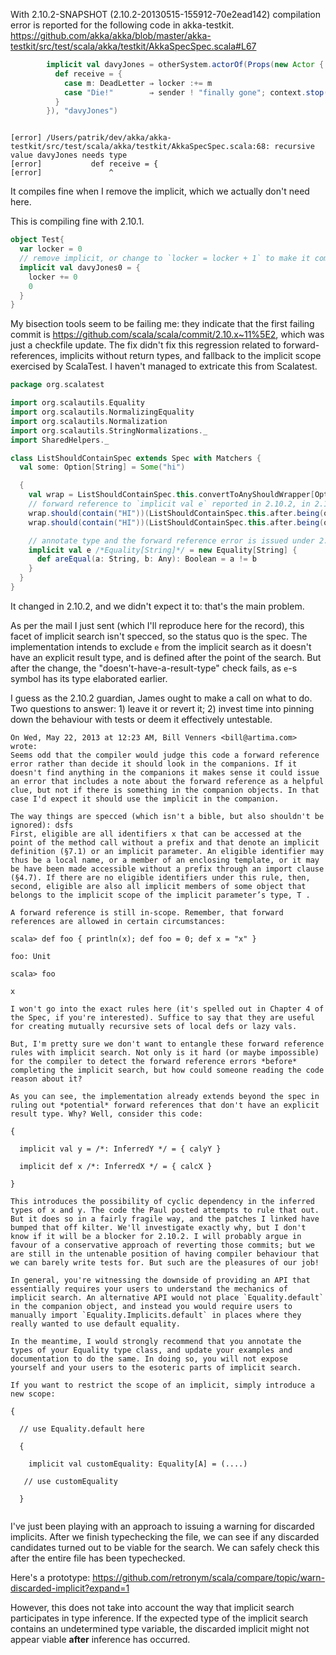 With 2.10.2-SNAPSHOT (2.10.2-20130515-155912-70e2ead142) compilation error is reported for the following code in akka-testkit.
https://github.com/akka/akka/blob/master/akka-testkit/src/test/scala/akka/testkit/AkkaSpecSpec.scala#L67

```scala
        implicit val davyJones = otherSystem.actorOf(Props(new Actor {
          def receive = {
            case m: DeadLetter ⇒ locker :+= m
            case "Die!"        ⇒ sender ! "finally gone"; context.stop(self)
          }
        }), "davyJones")
```

```

[error] /Users/patrik/dev/akka/akka-testkit/src/test/scala/akka/testkit/AkkaSpecSpec.scala:68: recursive value davyJones needs type
[error]           def receive = {
[error]               ^
```

It compiles fine when I remove the implicit, which we actually don't need here.

This is compiling fine with 2.10.1.
```scala
object Test{
  var locker = 0
  // remove implicit, or change to `locker = locker + 1` to make it compile.
  implicit val davyJones0 = {
    locker += 0
    0
  }
}
```

My bisection tools seem to be failing me: they indicate that the first failing commit is https://github.com/scala/scala/commit/2.10.x~11%5E2, which was just a checkfile update.
The fix didn't fix this regression related to forward-references, implicits without return types, and fallback to the implicit scope exercised by ScalaTest. I haven't managed to extricate this from Scalatest.

```scala
package org.scalatest

import org.scalautils.Equality
import org.scalautils.NormalizingEquality
import org.scalautils.Normalization
import org.scalautils.StringNormalizations._
import SharedHelpers._

class ListShouldContainSpec extends Spec with Matchers {
  val some: Option[String] = Some("hi")

  {
    val wrap = ListShouldContainSpec.this.convertToAnyShouldWrapper[Option[String]](ListShouldContainSpec.this.some)
    // forward reference to `implicit val e` reported in 2.10.2, in 2.10.1 companion implicit for Equality[String] was used as the implicit argument to `being`.
    wrap.should(contain("HI"))(ListShouldContainSpec.this.after.being(org.scalautils.StringNormalizations.lowerCased)/*(implicitly[Equality[String]])*/)
    wrap.should(contain("HI"))(ListShouldContainSpec.this.after.being(org.scalautils.StringNormalizations.lowerCased)/*(implicitly[Equality[String]])*/)

    // annotate type and the forward reference error is issued under 2.10.1
    implicit val e /*Equality[String]*/ = new Equality[String] {
      def areEqual(a: String, b: Any): Boolean = a != b
    }
  }
}
```
It changed in 2.10.2, and we didn't expect it to: that's the main problem. 

As per the mail I just sent (which I'll reproduce here for the record), this facet of implicit search isn't specced, so the status quo is the spec. The implementation intends to exclude `e` from the implicit search as it doesn't have an explicit result type, and is defined after the point of the search. But after the change, the "doesn't-have-a-result-type" check fails, as `e`-s symbol has its type elaborated earlier.

I guess as the 2.10.2 guardian, James ought to make a call on what to do. Two questions to answer: 1) leave it or revert it; 2) invest time into pinning down the behaviour with tests or deem it effectively untestable.

```
On Wed, May 22, 2013 at 12:23 AM, Bill Venners <bill@artima.com> wrote:
Seems odd that the compiler would judge this code a forward reference error rather than decide it should look in the companions. If it doesn't find anything in the companions it makes sense it could issue an error that includes a note about the forward reference as a helpful clue, but not if there is something in the companion objects. In that case I'd expect it should use the implicit in the companion.

The way things are specced (which isn't a bible, but also shouldn't be ignored): dsfs
First, eligible are all identifiers x that can be accessed at the point of the method call without a prefix and that denote an implicit definition (§7.1) or an implicit parameter. An eligible identifier may thus be a local name, or a member of an enclosing template, or it may be have been made accessible without a prefix through an import clause (§4.7). If there are no eligible identifiers under this rule, then, second, eligible are also all implicit members of some object that belongs to the implicit scope of the implicit parameter’s type, T . 

A forward reference is still in-scope. Remember, that forward references are allowed in certain circumstances:

scala> def foo { println(x); def foo = 0; def x = "x" }

foo: Unit

scala> foo

x

I won't go into the exact rules here (it's spelled out in Chapter 4 of the Spec, if you're interested). Suffice to say that they are useful for creating mutually recursive sets of local defs or lazy vals.

But, I'm pretty sure we don't want to entangle these forward reference rules with implicit search. Not only is it hard (or maybe impossible) for the compiler to detect the forward reference errors *before* completing the implicit search, but how could someone reading the code reason about it?

As you can see, the implementation already extends beyond the spec in ruling out *potential* forward references that don't have an explicit result type. Why? Well, consider this code:

{

  implicit val y = /*: InferredY */ = { calyY }

  implicit def x /*: InferredX */ = { calcX } 

}

This introduces the possibility of cyclic dependency in the inferred types of x and y. The code the Paul posted attempts to rule that out. But it does so in a fairly fragile way, and the patches I linked have bumped that off kilter. We'll investigate exactly why, but I don't know if it will be a blocker for 2.10.2. I will probably argue in favour of a conservative approach of reverting those commits; but we are still in the untenable position of having compiler behaviour that we can barely write tests for. But such are the pleasures of our job!

In general, you're witnessing the downside of providing an API that essentially requires your users to understand the mechanics of implicit search. An alternative API would not place `Equality.default` in the companion object, and instead you would require users to manually import `Equality.Implicits.default` in places where they really wanted to use default equality.

In the meantime, I would strongly recommend that you annotate the types of your Equality type class, and update your examples and documentation to do the same. In doing so, you will not expose yourself and your users to the esoteric parts of implicit search.

If you want to restrict the scope of an implicit, simply introduce a new scope:

{

  // use Equality.default here

  {

    implicit val customEquality: Equality[A] = (....)

   // use customEquality

  }


```
I've just been playing with an approach to issuing a warning for discarded implicits. After we finish typechecking the file, we can see if any discarded candidates turned out to be viable for the search. We can safely check this after the entire file has been typechecked.

Here's a prototype: https://github.com/retronym/scala/compare/topic/warn-discarded-implicit?expand=1

However, this does not take into account the way that implicit search participates in type inference. If the expected type of the implicit search contains an undetermined type variable, the discarded implicit might not appear viable **after** inference has occurred.
